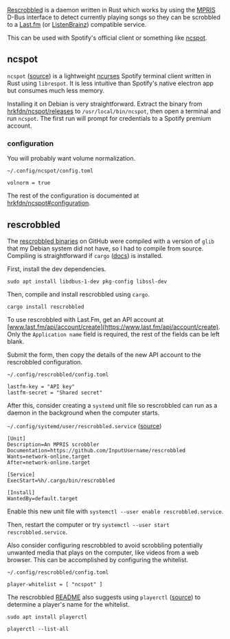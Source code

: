 [Rescrobbled](https://github.com/InputUsername/rescrobbled) is a daemon written in Rust which works by using the [MPRIS](https://wiki.archlinux.org/title/MPRIS) D-Bus interface to detect currently playing songs so they can be scrobbled to a [Last.fm](https://www.last.fm/) (or [ListenBrainz](https://listenbrainz.org/)) compatible service.

This can be used with Spotify's official client or something like [ncspot](https://github.com/hrkfdn/ncspot).

## ncspot

`ncspot` ([source](https://github.com/hrkfdn/ncspot)) is a lightweight [ncurses](https://invisible-island.net/ncurses/) Spotify terminal client written in Rust using `librespot`. It is less intuitive than Spotify's native electron app but consumes much less memory.


Installing it on Debian is very straightforward. Extract the binary from [hrkfdn/ncspot/releases](https://github.com/hrkfdn/ncspot/releases) to `/usr/local/bin/ncspot`, then open a terminal and run `ncspot`. The first run will prompt for credentials to a Spotify premium account.

### configuration

You will probably want volume normalization.

`~/.config/ncspot/config.toml`
```
volnorm = true
```
The rest of the configuration is documented at [hrkfdn/ncspot#configuration](https://github.com/hrkfdn/ncspot#configuration).

## rescrobbled

The [rescrobbled binaries](https://github.com/InputUsername/rescrobbled/releases) on GitHub were compiled with a version of `glib` that my Debian system did not have, so I had to compile from source.
Compiling is straightforward if `cargo` ([docs](https://doc.rust-lang.org/cargo/)) is installed.

First, install the dev dependencies.

```
sudo apt install libdbus-1-dev pkg-config libssl-dev
```

Then, compile and install rescrobbled using `cargo`.

```
cargo install rescrobbled
```

To use rescrobbled with Last.Fm, get an API account at [www.last.fm/api/account/create](https://www.last.fm/api/account/create). Only the `Application name` field is required, the rest of the fields can be left blank.

Submit the form, then copy the details of the new API account to the rescrobbled configuration.

`~/.config/rescrobbled/config.toml`
```
lastfm-key = "API key"
lastfm-secret = "Shared secret"
```

After this, consider creating a `systemd` unit file  so rescrobbled can run as a daemon in the background when the computer starts.

`~/.config/systemd/user/rescrobbled.service` ([source](https://github.com/InputUsername/rescrobbled/blob/master/rescrobbled.service))
```
[Unit]
Description=An MPRIS scrobbler
Documentation=https://github.com/InputUsername/rescrobbled
Wants=network-online.target
After=network-online.target

[Service]
ExecStart=%h/.cargo/bin/rescrobbled

[Install]
WantedBy=default.target
```
Enable this new unit file with `systemctl --user enable rescrobbled.service`.

Then, restart the computer or try `systemctl --user start rescrobbled.service`.

Also consider configuring rescrobbled to avoid scrobbling potentially unwanted media that plays on the computer, like videos from a web browser. This can be accomplished by configuring the whitelist.

`~/.config/rescrobbled/config.toml`
```
player-whitelist = [ "ncspot" ]
```

The rescrobbled [README](https://github.com/InputUsername/rescrobbled/blob/master/README.md) also suggests using `playerctl` ([source](https://github.com/altdesktop/playerctl)) to determine a player's name for the whitelist.
```
sudo apt install playerctl
```
```
playerctl --list-all
```
